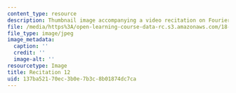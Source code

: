 ```yaml
---
content_type: resource
description: Thumbnail image accompanying a video recitation on Fourier series.
file: /media/https%3A/open-learning-course-data-rc.s3.amazonaws.com/18-085-computational-science-and-engineering-i-fall-2008/137ba52170ec3b0e7b3c8b01874dc7ca_r12.jpg
file_type: image/jpeg
image_metadata:
  caption: ''
  credit: ''
  image-alt: ''
resourcetype: Image
title: Recitation 12
uid: 137ba521-70ec-3b0e-7b3c-8b01874dc7ca
---
```

